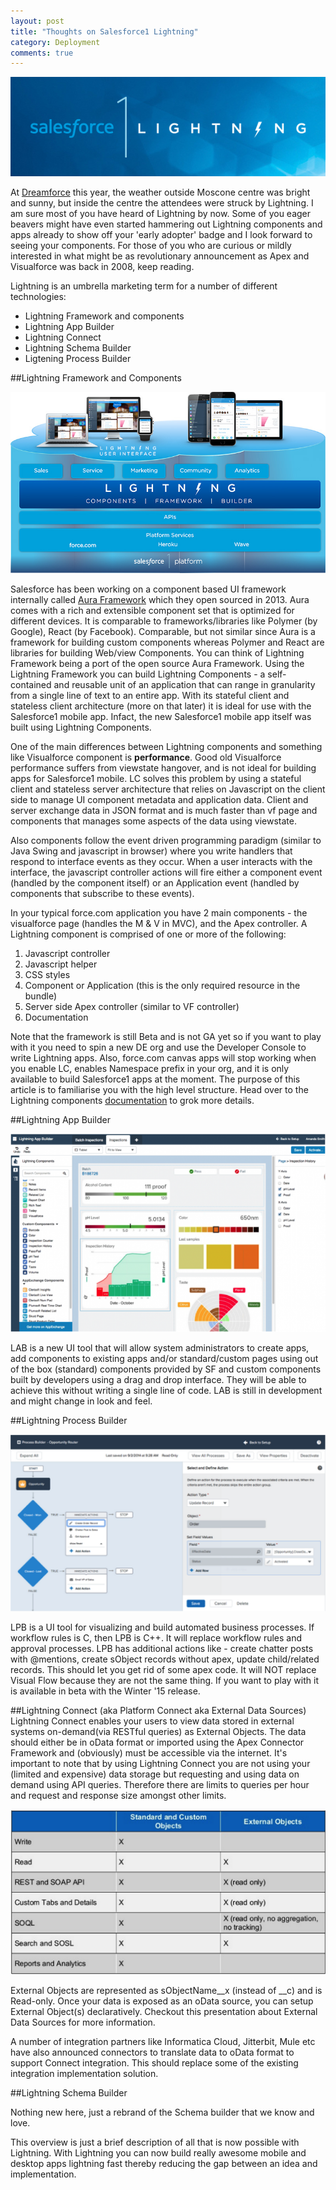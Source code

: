 ```yaml
---
layout: post
title: "Thoughts on Salesforce1 Lightning"
category: Deployment
comments: true
---
```

<img src="/images/LightningLogo.png"  alt="Lightning Logo" />

At [Dreamforce](http://www.salesforce.com/dreamforce/DF14/) this year, the weather outside Moscone centre was bright and sunny, but inside the centre the attendees were struck by Lightning.
I am sure most of you have heard of Lightning by now. Some of you eager beavers might have even started hammering out Lightning components and apps already to
show off your 'early adopter' badge and I look forward to seeing your components. For those of you who are curious or mildly interested in what 
might be as revolutionary announcement as Apex and Visualforce was back in 2008, keep reading.

Lightning is an umbrella marketing term for a number of different technologies:

  * Lightning Framework and components
  * Lightning App Builder
  * Lightning Connect
  * Lightning Schema Builder
  * Ligtening Process Builder



##Lightning Framework and Components

<img src="/images/LightningLayer.jpg"  alt="Lightning Layer" />

Salesforce has been working on a component based UI framework internally called [Aura Framework](https://github.com/forcedotcom/aura) which they open sourced in 2013. Aura comes
with a rich and extensible component set that is optimized for different devices. It is comparable to frameworks/libraries like Polymer (by Google), React
(by Facebook). Comparable, but not similar since Aura is a framework for building custom components whereas Polymer and React are libraries
for building Web/view Components. You can think of Lightning Framework being a port of the open source Aura Framework. Using the Lightning Framework you can build Lightning
 Components - a self-contained and reusable unit of an application that can range in granularity from a single line of text to an entire app.
 With its stateful client and stateless client architecture (more on that later) it is ideal for use with the Salesforce1 mobile app. Infact, the new
 Salesforce1 mobile app itself was built using Lightning Components.

 One of the main differences between Lightning components and something like Visualforce component is **performance**. Good old Visualforce performance
 suffers from viewstate hangover, and is not ideal for building apps for Salesforce1 mobile. LC solves this problem by using a stateful client
 and stateless server architecture that relies on Javascript on the client side to manage UI component metadata and application data.
Client and server exchange data in JSON format and is much faster than vf page and components that manages some aspects of the data using
viewstate.

Also components follow the event driven programming paradigm (similar to Java Swing and javascript in browser) where you write handlers that
respond to interface events as they occur. When a user interacts with the interface, the javascript controller actions will fire either a component event
(handled by the component itself) or an Application event (handled by components that subscribe to these events).

In your typical force.com application you have 2 main components - the visualforce page (handles the M & V in MVC), and the Apex controller.
A Lightning component is comprised of one or more of the following:

  1. Javascript controller
  2. Javascript helper
  3. CSS styles
  4. Component or Application  (this is the only required resource in the bundle)
  5. Server side Apex controller (similar to VF controller)
  6. Documentation

Note that the framework is still Beta and is not GA yet so if you want to play with it you need to spin a new DE org and use the Developer
Console to write Lightning apps. Also, force.com canvas apps will stop working when you enable LC, enables Namespace prefix in your org, and it is only available to build
Salesforce1 apps at the moment.
The purpose of this article is to familiarise you with the high level structure. Head over to the Lightning components [documentation](https://developer.salesforce.com/docs/atlas.en-us.lightning.meta/lightning/) to grok more
details.

##Lightning App Builder

<img src="/images/LightningAppBuilder.png"  alt="Lightning App Builder" />

LAB is a new UI tool that will allow system administrators to create apps, add components to existing apps and/or standard/custom pages
using out of the box (standard) components provided by SF and custom components built by developers using a drag and drop interface.
They will be able to achieve this without writing a single line of code. LAB is still in development and might change in look and feel.

##Lightning Process Builder

<img src="/images/LightningProcessBuilder.png"  alt="Lightning Process Builder" />

LPB is a UI tool for visualizing and build automated business processes. If workflow rules is C, then LPB is C++. It will replace
workflow rules and approval processes. LPB has additional actions like - create chatter posts with @mentions, create sObject records without
apex, update child/related records. This should let you get rid of some apex code.
It will NOT replace Visual Flow because they are not the same thing.
If you want to play with it is available in beta with the Winter '15 release.

##Lightning Connect (aka Platform Connect aka External Data Sources)
Lightning Connect enables your users to view data stored in external systems on-demand(via RESTful queries) as External Objects.
The data should either be in oData format or imported using the Apex Connector Framework and (obviously) must be accessible via the internet.
It's important to note that
by using Lightning Connect you are not using your (limited and expensive) data storage but requesting and using data on demand using
API queries. Therefore there are limits to queries per hour and request and response size amongst other limits.

<img src="/images/LightningConnectLimits.png"  alt="Lightning Connect Limits" />

External Objects are represented as sObjectName__x (instead of __c) and is Read-only. Once your data is exposed as an oData source, you
can setup External Object(s) declaratively. Checkout this presentation about External Data Sources for more information.

A number of integration partners like Informatica Cloud, Jitterbit, Mule etc have also announced connectors to translate data to oData format
to support Connect integration. This should replace some of the existing integration implementation solution.

##Lightning Schema Builder

Nothing new here, just a rebrand of the Schema builder that we know and love. 


This overview is just a brief description of all that is now possible with Lightning. With Lightning you can now build really awesome mobile and
desktop apps lightning fast thereby reducing the gap between an idea and implementation.

